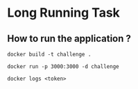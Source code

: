 # Long Running Task 

## How to run the application ? 


```
docker build -t challenge .

docker run -p 3000:3000 -d challenge

docker logs <token>

```


